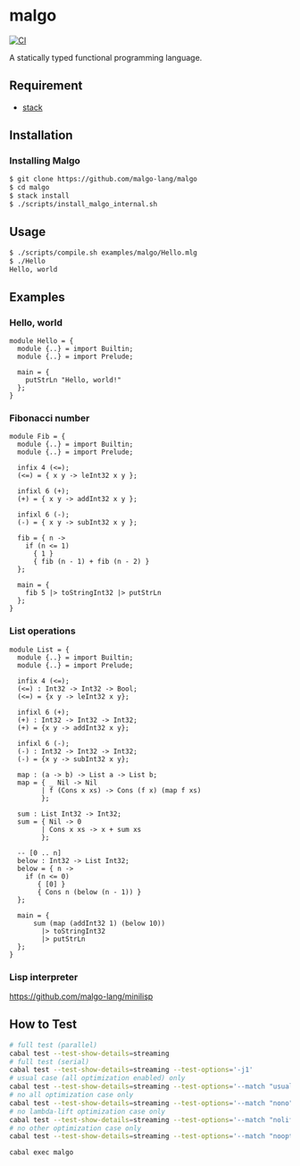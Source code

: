 # malgo

[![CI](https://github.com/malgo-lang/malgo/actions/workflows/build.yml/badge.svg)](https://github.com/malgo-lang/malgo/actions/workflows/build.yml)

A statically typed functional programming language.

## Requirement

* [stack](https://docs.haskellstack.org/en/stable/README/)

## Installation

### Installing Malgo

```sh
$ git clone https://github.com/malgo-lang/malgo
$ cd malgo
$ stack install
$ ./scripts/install_malgo_internal.sh
```

## Usage

```sh
$ ./scripts/compile.sh examples/malgo/Hello.mlg
$ ./Hello
Hello, world
```

## Examples

### Hello, world

```
module Hello = {
  module {..} = import Builtin;
  module {..} = import Prelude;

  main = {
    putStrLn "Hello, world!"
  };
}
```

### Fibonacci number

```
module Fib = {
  module {..} = import Builtin;
  module {..} = import Prelude;

  infix 4 (<=);
  (<=) = { x y -> leInt32 x y };

  infixl 6 (+);
  (+) = { x y -> addInt32 x y };

  infixl 6 (-);
  (-) = { x y -> subInt32 x y };

  fib = { n ->
    if (n <= 1)
      { 1 }
      { fib (n - 1) + fib (n - 2) }
  };

  main = {
    fib 5 |> toStringInt32 |> putStrLn
  };
}
```

### List operations

```
module List = {
  module {..} = import Builtin;
  module {..} = import Prelude;

  infix 4 (<=);
  (<=) : Int32 -> Int32 -> Bool;
  (<=) = {x y -> leInt32 x y};

  infixl 6 (+);
  (+) : Int32 -> Int32 -> Int32;
  (+) = {x y -> addInt32 x y};

  infixl 6 (-);
  (-) : Int32 -> Int32 -> Int32;
  (-) = {x y -> subInt32 x y};

  map : (a -> b) -> List a -> List b;
  map = { _ Nil -> Nil
        | f (Cons x xs) -> Cons (f x) (map f xs)
        };

  sum : List Int32 -> Int32;
  sum = { Nil -> 0
        | Cons x xs -> x + sum xs
        };

  -- [0 .. n]
  below : Int32 -> List Int32;
  below = { n ->
    if (n <= 0)
       { [0] }
       { Cons n (below (n - 1)) }
  };

  main = {
      sum (map (addInt32 1) (below 10))
        |> toStringInt32
        |> putStrLn
  };
}
```

### Lisp interpreter

https://github.com/malgo-lang/minilisp

## How to Test

```sh
# full test (parallel)
cabal test --test-show-details=streaming
# full test (serial)
cabal test --test-show-details=streaming --test-options='-j1'
# usual case (all optimization enabled) only
cabal test --test-show-details=streaming --test-options='--match "usual"'
# no all optimization case only
cabal test --test-show-details=streaming --test-options='--match "nono"'
# no lambda-lift optimization case only
cabal test --test-show-details=streaming --test-options='--match "nolift"'
# no other optimization case only
cabal test --test-show-details=streaming --test-options='--match "noopt"'

cabal exec malgo 
```

